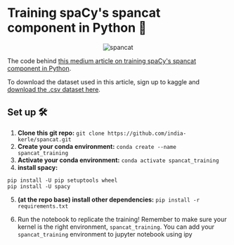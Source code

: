 # Training spaCy's spancat component in Python 🐍

<p align="center">
  <img src="https://user-images.githubusercontent.com/46863334/194558740-95e51e09-81d9-41b6-8481-38a2aaee3f98.gif" alt="spancat"/>
</p>

The code behind [this medium article on training spaCy's spancat component in Python](https://hackmd.io/Yg2u3MZQS26_WbdO5WSdWw?edit).

To download the dataset used in this article, sign up to kaggle and [download the .csv dataset here](https://www.kaggle.com/datasets/debasisdotcom/name-entity-recognition-ner-dataset). 

## Set up 🛠️

1. **Clone this git repo:** `git clone https://github.com/india-kerle/spancat.git`
2. **Create your conda environment:** `conda create --name spancat_training`
3. **Activate your conda environment:** `conda activate spancat_training` 
4. **install spacy:**
```
pip install -U pip setuptools wheel
pip install -U spacy
```
5. **(at the repo base) install other dependencies:** `pip install -r requirements.txt`

6. Run the notebook to replicate the training! Remember to make sure your kernel is the right environment, `spancat_training`. You can add your `spancat_training` environment to jupyter notebook using ipy

